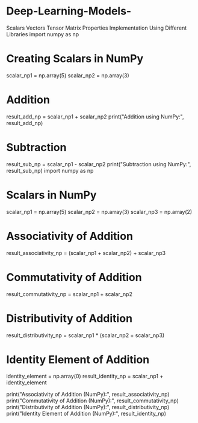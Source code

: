 # Deep-Learning-Models-
Scalars Vectors Tensor Matrix Properties Implementation Using Different Libraries
import numpy as np

# Creating Scalars in NumPy
scalar_np1 = np.array(5)
scalar_np2 = np.array(3)

# Addition
result_add_np = scalar_np1 + scalar_np2
print("Addition using NumPy:", result_add_np)

# Subtraction
result_sub_np = scalar_np1 - scalar_np2
print("Subtraction using NumPy:", result_sub_np)
import numpy as np

# Scalars in NumPy
scalar_np1 = np.array(5)
scalar_np2 = np.array(3)
scalar_np3 = np.array(2)

# Associativity of Addition
result_associativity_np = (scalar_np1 + scalar_np2) + scalar_np3

# Commutativity of Addition
result_commutativity_np = scalar_np1 + scalar_np2

# Distributivity of Addition
result_distributivity_np = scalar_np1 * (scalar_np2 + scalar_np3)

# Identity Element of Addition
identity_element = np.array(0)
result_identity_np = scalar_np1 + identity_element

print("Associativity of Addition (NumPy):", result_associativity_np)
print("Commutativity of Addition (NumPy):", result_commutativity_np)
print("Distributivity of Addition (NumPy):", result_distributivity_np)
print("Identity Element of Addition (NumPy):", result_identity_np)
